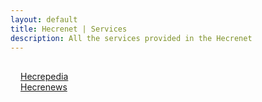 ```yaml
---
layout: default
title: Hecrenet | Services
description: All the services provided in the Hecrenet
---
```

<div style="padding: 16px">
  <div class="service">
    <a href="https://hecrepedia.github.io/">Hecrepedia</a>
  </div>

  <div class="service">
    <a href="https://hecrenews.github.io/">Hecrenews</a>
  </div>
</div>
